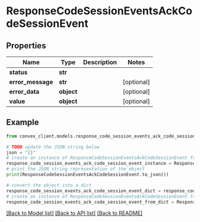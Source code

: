 # ResponseCodeSessionEventsAckCodeSessionEvent


## Properties

Name | Type | Description | Notes
------------ | ------------- | ------------- | -------------
**status** | **str** |  | 
**error_message** | **str** |  | [optional] 
**error_data** | **object** |  | [optional] 
**value** | **object** |  | [optional] 

## Example

```python
from convex_client.models.response_code_session_events_ack_code_session_event import ResponseCodeSessionEventsAckCodeSessionEvent

# TODO update the JSON string below
json = "{}"
# create an instance of ResponseCodeSessionEventsAckCodeSessionEvent from a JSON string
response_code_session_events_ack_code_session_event_instance = ResponseCodeSessionEventsAckCodeSessionEvent.from_json(json)
# print the JSON string representation of the object
print(ResponseCodeSessionEventsAckCodeSessionEvent.to_json())

# convert the object into a dict
response_code_session_events_ack_code_session_event_dict = response_code_session_events_ack_code_session_event_instance.to_dict()
# create an instance of ResponseCodeSessionEventsAckCodeSessionEvent from a dict
response_code_session_events_ack_code_session_event_from_dict = ResponseCodeSessionEventsAckCodeSessionEvent.from_dict(response_code_session_events_ack_code_session_event_dict)
```
[[Back to Model list]](../README.md#documentation-for-models) [[Back to API list]](../README.md#documentation-for-api-endpoints) [[Back to README]](../README.md)


